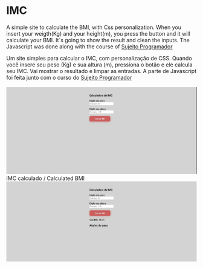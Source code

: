 # IMC
A simple site to calculate the BMI, with Css personalization. When you insert your weigth(Kg) and your height(m), you press the button and it will calculate your BMI. It´s going to show the result and clean the inputs. The Javascript was done along with the course of [Sujeito Programador](https://sujeitoprogramador.com/)   

Um site simples para calcular o IMC, com personalização de CSS. Quando você insere seu peso (Kg) e sua altura (m), pressiona o botão e ele calcula seu IMC. Vai mostrar o resultado e limpar as entradas. A parte de Javascript foi feita junto com o curso do [Sujeito Programador](https://sujeitoprogramador.com/)  
<br />
![Tela](images/tela.png)
<br />
IMC calculado / Calculated BMI 
![Calculado](images/imc_calculado.png)